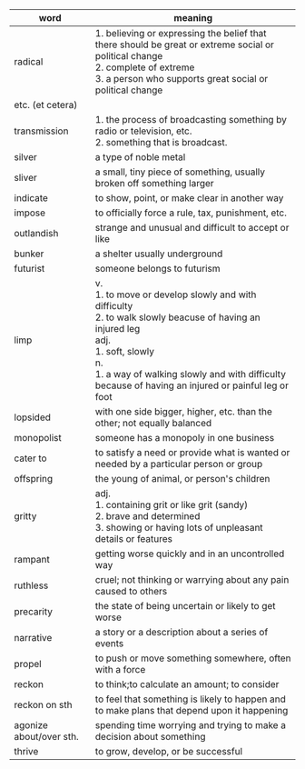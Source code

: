 
| word                    | meaning                                                                                                                                                                                                                                                               |
| ----------------------- | --------------------------------------------------------------------------------------------------------------------------------------------------------------------------------------------------------------------------------------------------------------------- |
| radical                 | 1. believing or expressing the belief that there should be great or extreme social or political change <br/> 2. complete of extreme <br/> 3. a person who supports great social or political change                                                                   |
| etc. (et cetera)        |                                                                                                                                                                                                                                                                       |
| transmission            | 1. the process of broadcasting something by radio or television, etc. <br/> 2. something that is broadcast.                                                                                                                                                           |
| silver                  | a type of noble metal                                                                                                                                                                                                                                                 |
| sliver                  | a small, tiny piece of something, usually broken off something larger                                                                                                                                                                                                 |
| indicate                | to show, point, or make clear in another way                                                                                                                                                                                                                          |
| impose                  | to officially force a rule, tax, punishment, etc.                                                                                                                                                                                                                     |
| outlandish              | strange and unusual and difficult to accept or like                                                                                                                                                                                                                   |
| bunker                  | a shelter usually underground                                                                                                                                                                                                                                         |
| futurist                | someone belongs to futurism                                                                                                                                                                                                                                           |
| limp                    | v. <br/> 1. to move or develop slowly and with difficulty <br/> 2. to walk slowly beacuse of having an injured leg <br/> adj. <br/> 1. soft, slowly <br/> n. <br/> 1. a way of walking slowly and with difficulty because of having an injured or painful leg or foot |
| lopsided                | with one side bigger, higher, etc. than the other; not equally balanced                                                                                                                                                                                               |
| monopolist              | someone has a monopoly in one business                                                                                                                                                                                                                                |
| cater to                | to satisfy a need or provide what is wanted or needed by a particular person or group                                                                                                                                                                                 |
| offspring               | the young of animal, or  person's children                                                                                                                                                                                                                            |
| gritty                  | adj. <br/> 1. containing grit or like grit (sandy) <br/> 2. brave and determined <br/> 3. showing or having lots of unpleasant details or features                                                                                                                    |
| rampant                 | getting worse quickly and in an uncontrolled way                                                                                                                                                                                                                      |
| ruthless                | cruel; not thinking or warrying about any pain caused to others                                                                                                                                                                                                       |
| precarity               | the state of being uncertain or likely to get worse                                                                                                                                                                                                                   |
| narrative               | a story or a description about a series of events                                                                                                                                                                                                                     |
| propel                  | to push or move something somewhere, often with a force                                                                                                                                                                                                               |
| reckon                  | to think;to calculate an amount; to consider                                                                                                                                                                                                                          |
| reckon on sth           | to feel that something is likely to happen and to make plans that depend upon it happening                                                                                                                                                                            |
| agonize about/over sth. | spending time worrying and trying to make a decision about something                                                                                                                                                                                                  |
| thrive                  | to grow, develop, or be successful                                                                                                                                                                                                                                    |
